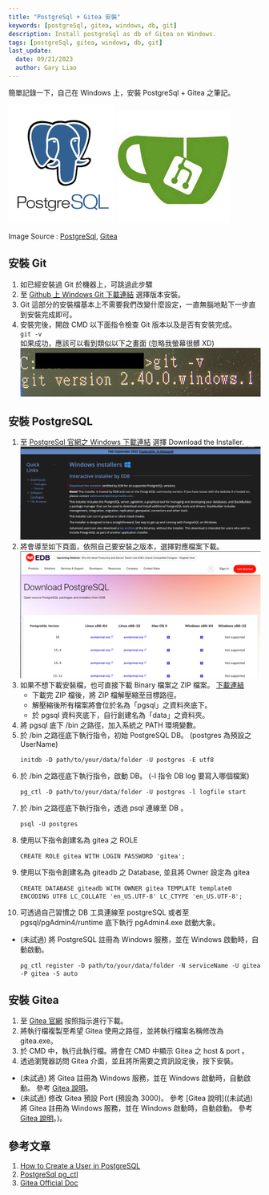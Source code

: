 ```yaml
---
title: "PostgreSql + Gitea 安裝"
keywords: [postgreSql, gitea, windows, db, git]
description: Install postgreSql as db of Gitea on Windows.
tags: [postgreSql, gitea, windows, db, git]
last_update:
  date: 09/21/2023
  author: Gary Liao
---
```


簡單記錄一下，自己在 Windows 上，安裝 PostgreSql + Gitea 之筆記。 

![PostgreSql & Gitea](./images/postgresql.png)
![Gitea](./images/gitea.jpeg)

Image Source : [PostgreSql](https://www.google.com/imgres?imgurl=https%3A%2F%2Fimages.g2crowd.com%2Fuploads%2Fproduct%2Fimage%2Flarge_detail%2Flarge_detail_251be2af3ae607c45c14e816eaa1cf41%2Fpostgresql.png&tbnid=9zren5CQ2BxgKM&vet=12ahUKEwjUnarnjruBAxWLBogKHYWlBA8QMygEegQIARB9..i&imgrefurl=https%3A%2F%2Fwww.g2.com%2Fproducts%2Fpostgresql%2Freviews&docid=WJL1Vla7vnpEBM&w=328&h=364&q=postgresql%20&ved=2ahUKEwjUnarnjruBAxWLBogKHYWlBA8QMygEegQIARB9), [Gitea](https://www.google.com/imgres?imgurl=https%3A%2F%2Fexternal-preview.redd.it%2F-zBUXUei5mNWHzOdVs9C7pYZfJuKBABYdqX7GjgJ2cI.jpg%3Fwidth%3D640%26crop%3Dsmart%26auto%3Dwebp%26s%3D728c27431f8ed2c8e0f7b03620b29e55767f7dfe&tbnid=rpOBs7lvTCXbaM&vet=12ahUKEwit4ITUjruBAxVWbN4KHa3CCfcQMygKegQIARBn..i&imgrefurl=https%3A%2F%2Fwww.reddit.com%2Fr%2FGitea%2F&docid=bD-c3RlxHjj2qM&w=640&h=640&q=postgresql%20gitea&ved=2ahUKEwit4ITUjruBAxVWbN4KHa3CCfcQMygKegQIARBn)

<!--truncate-->

## 安裝 Git 

  1. 如已經安裝過 Git 於機器上，可跳過此步驟
  2. 至 [Github 上 Windows Git 下載連結](https://github.com/git-for-windows/git/releases) 選擇版本安裝。
  3. Git 這部分的安裝檔基本上不需要我們改變什麼設定，一直無腦地點下一步直到安裝完成即可。
  4. 安裝完後，開啟 CMD 以下面指令檢查 Git 版本以及是否有安裝完成。  
    ```
    git -v
    ```  
    如果成功，應該可以看到類似以下之畫面 (忽略我螢幕很髒 XD)
     ![Git version](./images/git_version.png)

## 安裝 PostgreSQL

1. 至 [PostgreSql 官網之 Windows 下載連結](https://www.postgresql.org/download/windows/) 選擇 Download the Installer.   
    ![PostgreSQL Installer](./images/postgre_installer.png)
2. 將會導至如下頁面，依照自己要安裝之版本，選擇對應檔案下載。
    ![PostgreSQL EDB Installer](./images/postgre_EDB_installer.png)
3. 如果不想下載安裝檔，也可直接下載 Binary 檔案之 ZIP 檔案。 [下載連結](https://www.enterprisedb.com/download-postgresql-binaries)  
    - 下載完 ZIP 檔後，將 ZIP 檔解壓縮至目標路徑。
    - 解壓縮後所有檔案將會位於名為「pgsql」之資料夾底下。
    - 於 pgsql 資料夾底下，自行創建名為「data」之資料夾。
4. 將 pgsql 底下 /bin 之路徑，加入系統之 PATH 環境變數。
5. 於 /bin 之路徑底下執行指令，初始 PostgreSQL DB。 (postgres 為預設之 UserName)
    ```
   initdb -D path/to/your/data/folder -U postgres -E utf8
   ```
6. 於 /bin 之路徑底下執行指令，啟動 DB。 (-l 指令 DB log 要寫入哪個檔案)
    ```
   pg_ctl -D path/to/your/data/folder -U postgres -l logfile start
   ```
7. 於 /bin 之路徑底下執行指令，透過 psql 連線至 DB 。
    ```
   psql -U postgres
   ```
8. 使用以下指令創建名為 gitea 之 ROLE
    ```
   CREATE ROLE gitea WITH LOGIN PASSWORD 'gitea';
   ```
9. 使用以下指令創建名為 giteadb 之 Database, 並且將 Owner 設定為 gitea 
    ```
   CREATE DATABASE giteadb WITH OWNER gitea TEMPLATE template0 ENCODING UTF8 LC_COLLATE 'en_US.UTF-8' LC_CTYPE 'en_US.UTF-8';
   ```
10. 可透過自己習慣之 DB 工具連線至 postgreSQL 或者至 pgsql/pgAdmin4/runtime 底下執行 pgAdmin4.exe 啟動大象。


- (未試過) 將 PostgreSQL 註冊為 Windows 服務，並在 Windows 啟動時，自動啟動。
    ```
  pg_ctl register -D path/to/your/data/folder -N serviceName -U gitea -P gitea -S auto 
  ```

## 安裝 Gitea

1. 至 [Gitea 官網](https://docs.gitea.com/installation/install-from-binary) 按照指示進行下載。
2. 將執行檔複製至希望 Gitea 使用之路徑，並將執行檔案名稱修改為 gitea.exe。
3. 於 CMD 中，執行此執行檔。將會在 CMD 中顯示 Gitea 之 host & port 。
4. 透過瀏覽器訪問 Gitea 介面，並且將所需要之資訊設定後，按下安裝。

- (未試過) 將 Gitea 註冊為 Windows 服務，並在 Windows 啟動時，自動啟動。 參考 [Gitea 說明](https://docs.gitea.com/installation/windows-service)。
- (未試過) 修改 Gitea 預設 Port (預設為 3000)。 參考 [Gitea 說明]((未試過) 將 Gitea 註冊為 Windows 服務，並在 Windows 啟動時，自動啟動。 參考 [Gitea 說明](https://docs.gitea.com/installation/windows-service)。)。

## 參考文章
1. [How to Create a User in PostgreSQL](https://www.commandprompt.com/education/how-to-create-a-user-in-postgresql/)  
2. [PostgreSql pg_ctl](https://www.postgresql.org/docs/current/app-pg-ctl.html)
3. [Gitea Official Doc](https://docs.gitea.com/)

